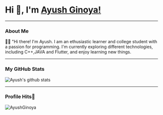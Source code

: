 


<h1> Hi 👋, I'm <a href="https://portfolios.talentsprint.com/~sonal_k/" target="blank">Ayush Ginoya!</a></h1>

---
### About Me



:man_technologist: "Hi there! I'm Ayush. I am an ethusiastic learner and college student with a passion for programming. I'm currently exploring different technologies, including C++,JAVA and Flutter, and enjoy learning new things.

---
### My GitHub Stats

![Ayush's github stats](https://github-readme-stats.vercel.app/api?username=AyushGinoya&show_icons=true&theme=radical)


---
### Profile Hits🔳
<p align="left"> <img src="https://komarev.com/ghpvc/?username=AyushGinoya&label=Profile%20views&color=0e75b6&style=flat" alt="AyushGinoya" /> </p>
